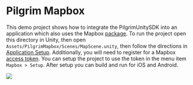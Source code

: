 # Pilgrim Mapbox

This demo project shows how to integrate the PilgrimUnitySDK into an application which also uses the Mapbox [package](https://www.mapbox.com/unity/).
To run the project open this directory in Unity, then open `Assets/PilgrimMapbox/Scenes/MapScene.unity`, then follow the directions in [Application Setup](https://github.com/foursquare/pilgrim-unity-sdk#application-setup). Additionally, you will need to register for a Mapbox [access token](https://account.mapbox.com/access-tokens/). You can setup the project to use the token in the menu item `Mapbox > Setup`. After setup you can build and run for iOS and Android.

![](../../images/mapbox.gif)